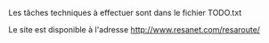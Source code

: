 Les tâches techniques à effectuer sont dans le fichier TODO.txt

Le site est disponible à l'adresse http://www.resanet.com/resaroute/

